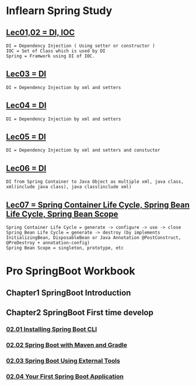 # Inflearn Spring Study

## [Lec01,02 = DI, IOC](01_Spring_Workspace/lec02/src/main/java/com/spring/example/A.java)
```{text}
DI = Dependency Injection ( Using setter or constructor )
IOC = Set of Class which is used by DI
Spring = Framwork using DI of IOC.
```

## [Lec03 = DI](01_Spring_Workspace/lec03/src/main/java/com/spring/example/MainClass.java)
```{text}
DI = Dependency Injection by xml and setters
```

## [Lec04 = DI](01_Spring_Workspace/lec04/src/main/java/com/spring/example/MainClass.java)
```{text}
DI = Dependency Injection by xml and setters
```

## [Lec05 = DI](01_Spring_Workspace/lec05/src/main/java/com/spring/example/lec05/student/MainClass.java)
```{text}
DI = Dependency Injection by xml and setters and constuctor
```

## [Lec06 = DI](01_Spring_Workspace/lec06/src/main/java/com/spring/example/lec06/ex1/MainClass.java)
```{text}
DI from Spring Container to Java Object as multiple xml, java class, xml(include java class), java class(include xml)
```

## [Lec07 = Spring Container Life Cycle, Spring Bean Life Cycle, Spring Bean Scope](01_Spring_Workspace/lec07/src/main/java/com/spring/example/lec07/ex1/MainClass.java)
```{text}
Spring Container Life Cycle = generate -> configure -> use -> close
Spring Bean Life Cycle = generate -> destroy (by implements InitializingBean, DisposableBean or Java Annotation @PostConstruct, @PreDestroy + annotation-config)
Spring Bean Scope = singleton, prototype, etc
```

# Pro SpringBoot Workbook

## Chapter1 SpringBoot Introduction

## Chapter2 SpringBoot First time develop

### [02.01 Installing Spring Boot CLI](02_SpringBoot_Workspace/02_Chapter_Your_First_Spring_Boot_Application/02.01_Installing_Spring_Boot_CLI/02.01.01_Unix/01_by_brew_on_macOS.md)

### [02.02 Spring Boot with Maven and Gradle](02_SpringBoot_Workspace/02_Chapter_Your_First_Spring_Boot_Application/02.02_Spring_Boot_with_Maven_and_Gradle/02.02.01_mvn/01_mvn_build.md)

### [02.03 Spring Boot Using External Tools](02_SpringBoot_Workspace/02_Chapter_Your_First_Spring_Boot_Application/02.03_Spring_Boot_Using_External_Tools/02.03.03_Spring_Boot_Using_Spring_Tool_Suite/01_use_STS_new_project.md)

### [02.04 Your First Spring Boot Application](02_SpringBoot_Workspace/02_Chapter_Your_First_Spring_Boot_Application/02.04_Your_First_Spring_Boot_Application/02.04.01_Spring_Boot_Journal/spring-boot-journal/src/main/java/com/apress/spring/SpringBootJournalApplication.java)
